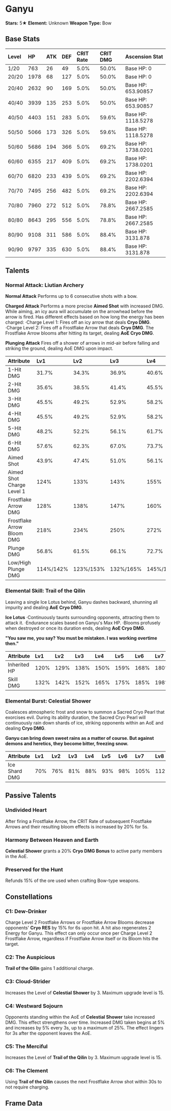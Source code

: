 # Ganyu

**Stars:** 5★
**Element:** Unknown
**Weapon Type:** Bow

## Base Stats

| Level | HP | ATK | DEF | CRIT Rate | CRIT DMG | Ascension Stat |
| :--- | :--- | :--- | :--- | :--- | :--- | :--- |
| 1/20 | 763 | 26 | 49 | 5.0% | 50.0% | Base HP: 0 |
| 20/20 | 1978 | 68 | 127 | 5.0% | 50.0% | Base HP: 0 |
| 20/40 | 2632 | 90 | 169 | 5.0% | 50.0% | Base HP: 653.90857 |
| 40/40 | 3939 | 135 | 253 | 5.0% | 50.0% | Base HP: 653.90857 |
| 40/50 | 4403 | 151 | 283 | 5.0% | 59.6% | Base HP: 1118.5278 |
| 50/50 | 5066 | 173 | 326 | 5.0% | 59.6% | Base HP: 1118.5278 |
| 50/60 | 5686 | 194 | 366 | 5.0% | 69.2% | Base HP: 1738.0201 |
| 60/60 | 6355 | 217 | 409 | 5.0% | 69.2% | Base HP: 1738.0201 |
| 60/70 | 6820 | 233 | 439 | 5.0% | 69.2% | Base HP: 2202.6394 |
| 70/70 | 7495 | 256 | 482 | 5.0% | 69.2% | Base HP: 2202.6394 |
| 70/80 | 7960 | 272 | 512 | 5.0% | 78.8% | Base HP: 2667.2585 |
| 80/80 | 8643 | 295 | 556 | 5.0% | 78.8% | Base HP: 2667.2585 |
| 80/90 | 9108 | 311 | 586 | 5.0% | 88.4% | Base HP: 3131.878 |
| 90/90 | 9797 | 335 | 630 | 5.0% | 88.4% | Base HP: 3131.878 |

## Talents

### Normal Attack: Liutian Archery

**Normal Attack**
Performs up to 6 consecutive shots with a bow.

**Charged Attack**
Performs a more precise **Aimed Shot** with increased DMG.
While aiming, an icy aura will accumulate on the arrowhead before the arrow is fired. Has different effects based on how long the energy has been charged:
·Charge Level 1: Fires off an icy arrow that deals **Cryo DMG**.
·Charge Level 2: Fires off a Frostflake Arrow that deals **Cryo DMG**. The Frostflake Arrow blooms after hitting its target, dealing **AoE Cryo DMG**.

**Plunging Attack**
Fires off a shower of arrows in mid-air before falling and striking the ground, dealing AoE DMG upon impact.

| Attribute | Lv1 | Lv2 | Lv3 | Lv4 | Lv5 | Lv6 | Lv7 | Lv8 | Lv9 | Lv10 | Lv11 | Lv12 | Lv13 | Lv14 | Lv15 |
| :--- | :--- | :--- | :--- | :--- | :--- | :--- | :--- | :--- | :--- | :--- | :--- | :--- | :--- | :--- | :--- |
| 1-Hit DMG | 31.7% | 34.3% | 36.9% | 40.6% | 43.2% | 46.1% | 50.2% | 54.2% | 58.3% | 62.7% | 67.8% |
| 2-Hit DMG | 35.6% | 38.5% | 41.4% | 45.5% | 48.4% | 51.8% | 56.3% | 60.9% | 65.4% | 70.4% | 76.1% |
| 3-Hit DMG | 45.5% | 49.2% | 52.9% | 58.2% | 61.9% | 66.1% | 71.9% | 77.8% | 83.6% | 89.9% | 97.2% |
| 4-Hit DMG | 45.5% | 49.2% | 52.9% | 58.2% | 61.9% | 66.1% | 71.9% | 77.8% | 83.6% | 89.9% | 97.2% |
| 5-Hit DMG | 48.2% | 52.2% | 56.1% | 61.7% | 65.6% | 70.1% | 76.3% | 82.5% | 88.6% | 95.4% | 103.1% |
| 6-Hit DMG | 57.6% | 62.3% | 67.0% | 73.7% | 78.4% | 83.8% | 91.1% | 98.5% | 105.9% | 113.9% | 123.1% |
| Aimed Shot | 43.9% | 47.4% | 51.0% | 56.1% | 59.7% | 63.8% | 69.4% | 75.0% | 80.6% | 86.7% | 92.8% |
| Aimed Shot Charge Level 1 | 124% | 133% | 143% | 155% | 164% | 174% | 186% | 198% | 211% | 223% | 236% |
| Frostflake Arrow DMG | 128% | 138% | 147% | 160% | 170% | 179% | 192% | 205% | 218% | 230% | 243% |
| Frostflake Arrow Bloom DMG | 218% | 234% | 250% | 272% | 288% | 305% | 326% | 348% | 370% | 392% | 413% |
| Plunge DMG | 56.8% | 61.5% | 66.1% | 72.7% | 77.3% | 82.6% | 89.9% | 97.1% | 104.4% | 112.3% | 120.3% |
| Low/High Plunge DMG | 114%/142% | 123%/153% | 132%/165% | 145%/182% | 155%/193% | 165%/206% | 180%/224% | 194%/243% | 209%/261% | 225%/281% | 240%/300% |

### Elemental Skill: Trail of the Qilin

Leaving a single Ice Lotus behind, Ganyu dashes backward, shunning all impurity and dealing **AoE Cryo DMG**.

**Ice Lotus**
·Continuously taunts surrounding opponents, attracting them to attack it.
·Endurance scales based on Ganyu's Max HP.
·Blooms profusely when destroyed or once its duration ends, dealing **AoE Cryo DMG**.

**"You saw me, you say? You must be mistaken. I was working overtime then."**

| Attribute | Lv1 | Lv2 | Lv3 | Lv4 | Lv5 | Lv6 | Lv7 | Lv8 | Lv9 | Lv10 | Lv11 | Lv12 | Lv13 | Lv14 | Lv15 |
| :--- | :--- | :--- | :--- | :--- | :--- | :--- | :--- | :--- | :--- | :--- | :--- | :--- | :--- | :--- | :--- |
| Inherited HP | 120% | 129% | 138% | 150% | 159% | 168% | 180% | 192% | 204% | 216% | 228% | 240% | 255% |
| Skill DMG | 132% | 142% | 152% | 165% | 175% | 185% | 198% | 211% | 224% | 238% | 251% | 264% | 281% |

### Elemental Burst: Celestial Shower

Coalesces atmospheric frost and snow to summon a Sacred Cryo Pearl that exorcises evil.
During its ability duration, the Sacred Cryo Pearl will continuously rain down shards of ice, striking opponents within an AoE and dealing **Cryo DMG**.

**Ganyu can bring down sweet rains as a matter of course. But against demons and heretics, they become bitter, freezing snow.**

| Attribute | Lv1 | Lv2 | Lv3 | Lv4 | Lv5 | Lv6 | Lv7 | Lv8 | Lv9 | Lv10 | Lv11 | Lv12 | Lv13 | Lv14 | Lv15 |
| :--- | :--- | :--- | :--- | :--- | :--- | :--- | :--- | :--- | :--- | :--- | :--- | :--- | :--- | :--- | :--- |
| Ice Shard DMG | 70% | 76% | 81% | 88% | 93% | 98% | 105% | 112% | 119% | 126% | 134% | 141% | 149% |

## Passive Talents

### Undivided Heart

After firing a Frostflake Arrow, the CRIT Rate of subsequent Frostflake Arrows and their resulting bloom effects is increased by 20% for 5s.

### Harmony Between Heaven and Earth

**Celestial Shower** grants a 20% **Cryo DMG Bonus** to active party members in the AoE.

### Preserved for the Hunt

Refunds 15% of the ore used when crafting Bow-type weapons.

## Constellations

### C1: Dew-Drinker

Charge Level 2 Frostflake Arrows or Frostflake Arrow Blooms decrease opponents' **Cryo RES** by 15% for 6s upon hit.
A hit also regenerates 2 Energy for Ganyu. This effect can only occur once per Charge Level 2 Frostflake Arrow, regardless if Frostflake Arrow itself or its Bloom hits the target.

### C2: The Auspicious

**Trail of the Qilin** gains 1 additional charge.

### C3: Cloud-Strider

Increases the Level of **Celestial Shower** by 3.
Maximum upgrade level is 15.

### C4: Westward Sojourn

Opponents standing within the AoE of **Celestial Shower** take increased DMG. This effect strengthens over time.
Increased DMG taken begins at 5% and increases by 5% every 3s, up to a maximum of 25%.
The effect lingers for 3s after the opponent leaves the AoE.

### C5: The Merciful

Increases the Level of **Trail of the Qilin** by 3.
Maximum upgrade level is 15.

### C6: The Clement

Using **Trail of the Qilin** causes the next Frostflake Arrow shot within 30s to not require charging.

## Frame Data

